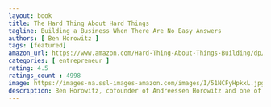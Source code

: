 ```yaml
---
layout: book
title: The Hard Thing About Hard Things
tagline: Building a Business When There Are No Easy Answers
authors: [ Ben Horowitz ]
tags: [featured]
amazon_url: https://www.amazon.com/Hard-Thing-About-Things-Building/dp/0062273205/
categories: [ entrepreneur ]
rating: 4.5
ratings_count : 4998
image: https://images-na.ssl-images-amazon.com/images/I/51NCFyHpkxL.jpg
description: Ben Horowitz, cofounder of Andreessen Horowitz and one of Silicon Valley's most respected and experienced entrepreneurs, offers essential advice on building and running a startup—practical wisdom for managing the toughest problems business school doesn’t cover, based on his popular ben’s blog.
---
```


